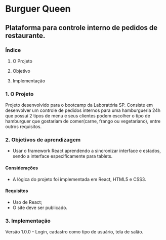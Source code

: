 # Burguer Queen

## Plataforma para controle interno de pedidos de restaurante.
  
### Índice

1. O Projeto

2. Objetivo

3. Implementação

### 1. O Projeto

Projeto desenvolvido para o bootcamp da Laboratória SP. Consiste em desenvolver um controle de pedidos internos para uma hamburgueria 24h que possui 2 tipos de menu e seus clientes podem escolher o tipo de hamburguer que gostariam de comer(carne, frango ou vegetariano), entre outros requisitos.
  
### 2. Objetivos de aprendizagem

- Usar o framework React aprendendo a sincronizar interface e estados, sendo a interface especificamente para tablets.

#### Considerações

- A lógica do projeto foi implementada em React, HTML5 e CSS3.

#### Requisitos

- Uso de React;
- O site deve ser publicado.

### 3. Implementação

Versão 1.0.0 - Login, cadastro como tipo de usuário, tela de salão.
